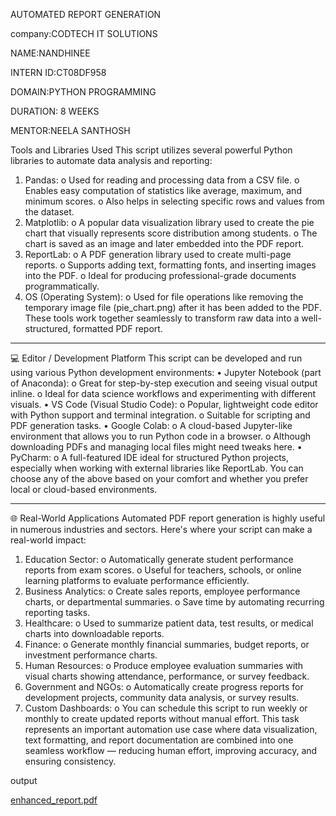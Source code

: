 AUTOMATED REPORT GENERATION

company:CODTECH IT SOLUTIONS

NAME:NANDHINEE

INTERN ID:CT08DF958

DOMAIN:PYTHON PROGRAMMING

DURATION: 8 WEEKS

MENTOR:NEELA SANTHOSH

Tools and Libraries Used
This script utilizes several powerful Python libraries to automate data analysis and reporting:
1.	Pandas:
o	Used for reading and processing data from a CSV file.
o	Enables easy computation of statistics like average, maximum, and minimum scores.
o	Also helps in selecting specific rows and values from the dataset.
2.	Matplotlib:
o	A popular data visualization library used to create the pie chart that visually represents score distribution among students.
o	The chart is saved as an image and later embedded into the PDF report.
3.	ReportLab:
o	A PDF generation library used to create multi-page reports.
o	Supports adding text, formatting fonts, and inserting images into the PDF.
o	Ideal for producing professional-grade documents programmatically.
4.	OS (Operating System):
o	Used for file operations like removing the temporary image file (pie_chart.png) after it has been added to the PDF.
These tools work together seamlessly to transform raw data into a well-structured, formatted PDF report.
________________________________________
💻 Editor / Development Platform
This script can be developed and run using various Python development environments:
•	Jupyter Notebook (part of Anaconda):
o	Great for step-by-step execution and seeing visual output inline.
o	Ideal for data science workflows and experimenting with different visuals.
•	VS Code (Visual Studio Code):
o	Popular, lightweight code editor with Python support and terminal integration.
o	Suitable for scripting and PDF generation tasks.
•	Google Colab:
o	A cloud-based Jupyter-like environment that allows you to run Python code in a browser.
o	Although downloading PDFs and managing local files might need tweaks here.
•	PyCharm:
o	A full-featured IDE ideal for structured Python projects, especially when working with external libraries like ReportLab.
You can choose any of the above based on your comfort and whether you prefer local or cloud-based environments.
________________________________________
🌐 Real-World Applications
Automated PDF report generation is highly useful in numerous industries and sectors. Here's where your script can make a real-world impact:
1.	Education Sector:
o	Automatically generate student performance reports from exam scores.
o	Useful for teachers, schools, or online learning platforms to evaluate performance efficiently.
2.	Business Analytics:
o	Create sales reports, employee performance charts, or departmental summaries.
o	Save time by automating recurring reporting tasks.
3.	Healthcare:
o	Used to summarize patient data, test results, or medical charts into downloadable reports.
4.	Finance:
o	Generate monthly financial summaries, budget reports, or investment performance charts.
5.	Human Resources:
o	Produce employee evaluation summaries with visual charts showing attendance, performance, or survey feedback.
6.	Government and NGOs:
o	Automatically create progress reports for development projects, community data analysis, or survey results.
7.	Custom Dashboards:
o	You can schedule this script to run weekly or monthly to create updated reports without manual effort.
This task represents an important automation use case where data visualization, text formatting, and report documentation are combined into one seamless workflow — reducing human effort, improving accuracy, and ensuring consistency.

output

[enhanced_report.pdf](https://github.com/user-attachments/files/21434443/enhanced_report.pdf)
